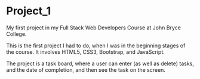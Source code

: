 # Project_1
My first project in my Full Stack Web Developers Course at John Bryce College.

This is the first project I had to do, when I was in the beginning stages of the course.  It involves HTML5, CSS3, Bootstrap, and JavaScript.

The project is a task board, where a user can enter (as well as delete) tasks, and the date of completion, and then see the task on the screen.  
